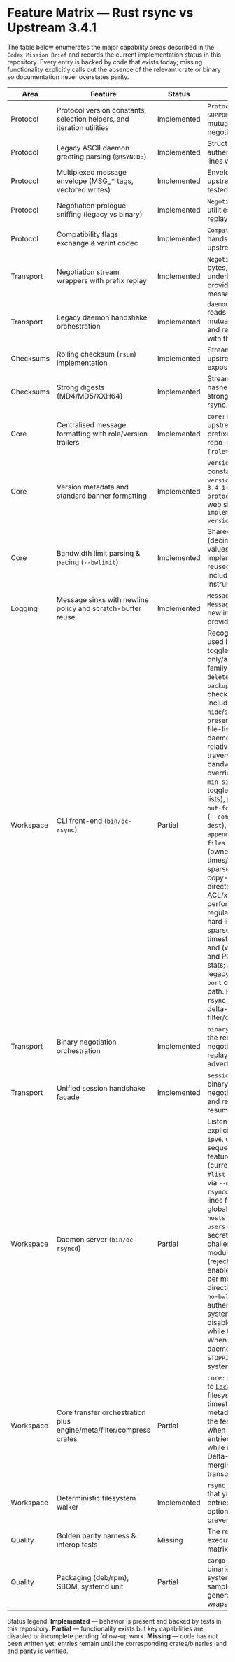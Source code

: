 # Feature Matrix — Rust rsync vs Upstream 3.4.1

The table below enumerates the major capability areas described in the
`Codex Mission Brief` and records the current implementation status in this
repository. Every entry is backed by code that exists today; missing
functionality explicitly calls out the absence of the relevant crate or
binary so documentation never overstates parity.

| Area | Feature | Status | Notes | Source |
|------|---------|--------|-------|--------|
| Protocol | Protocol version constants, selection helpers, and iteration utilities | Implemented | `ProtocolVersion` exposes `SUPPORTED_PROTOCOLS`, range helpers, and mutual selection logic used for negotiation parity. | `crates/protocol/src/version.rs` |
| Protocol | Legacy ASCII daemon greeting parsing (`@RSYNCD:`) | Implemented | Structured parsers cover banners, authentication prompts, and error/warning lines with exhaustive tests. | `crates/protocol/src/legacy/` |
| Protocol | Multiplexed message envelope (MSG_* tags, vectored writes) | Implemented | Envelope encoding/decoding mirrors upstream layouts and is fuzz/property tested. | `crates/protocol/src/envelope.rs`, `crates/protocol/src/multiplex.rs` |
| Protocol | Negotiation prologue sniffing (legacy vs binary) | Implemented | `NegotiationPrologueDetector` and sniffer utilities reconstruct buffered prefixes for replay. | `crates/protocol/src/negotiation/` |
| Protocol | Compatibility flags exchange & varint codec | Implemented | `CompatibilityFlags` models the post-handshake bitfield and reuses the upstream varint encoding for serialization. | `crates/protocol/src/compatibility.rs`, `crates/protocol/src/varint.rs` |
| Transport | Negotiation stream wrappers with prefix replay | Implemented | `NegotiatedStream` preserves the sniffed bytes, exposes `Read`/`BufRead`, returns the underlying reader for continued use, and provides helpers to parse legacy daemon messages/errors/warnings. | `crates/transport/src/negotiation.rs` |
| Transport | Legacy daemon handshake orchestration | Implemented | `daemon::negotiate_legacy_daemon_session` reads the ASCII greeting, selects the mutual protocol, emits the client banner, and returns the replaying stream together with the parsed metadata. | `crates/transport/src/daemon.rs` |
| Checksums | Rolling checksum (`rsum`) implementation | Implemented | Streaming `RollingChecksum` mirrors upstream `sum1`/`sum2` semantics and exposes safe rolling updates. | `crates/checksums/src/rolling.rs` |
| Checksums | Strong digests (MD4/MD5/XXH64) | Implemented | Streaming wrappers over RustCrypto hashes and `xxhash-rust` provide the strong checksum variants negotiated by rsync. | `crates/checksums/src/strong/` |
| Core | Centralised message formatting with role/version trailers | Implemented | `core::message::Message` reproduces upstream `rsync error:`/`rsync warning:` prefixes, normalises source paths to repo-relative form, and appends `[role=3.4.1-rust]` trailers. | `crates/core/src/message.rs` |
| Core | Version metadata and standard banner formatting | Implemented | `version_metadata()` exposes upstream constants and renders the canonical `--version` banner (`oc-rsync  version 3.4.1-rust (revision/build #REV)  protocol version 32`, copyright notice, web site, and build info line `Rust rsync implementation supporting protocol version 32`). | `crates/core/src/version.rs` |
| Core | Bandwidth limit parsing & pacing (`--bwlimit`) | Implemented | Shared helpers parse textual limits (decimal/binary/IEC units, fractional values, and `+1`/`-1` adjustments) and implement the token-bucket limiter reused by the client, engine, and daemon, including deterministic test instrumentation for pacing parity. | `crates/bandwidth/src/lib.rs`, `crates/core/src/client.rs`, `crates/engine/src/local_copy.rs`, `crates/daemon/src/lib.rs` |
| Logging | Message sinks with newline policy and scratch-buffer reuse | Implemented | `MessageSink` wraps `io::Write`, reuses `MessageScratch`, and mirrors upstream newline handling for diagnostics while providing mapping/flush helpers. | `crates/logging/src/lib.rs` |
| Workspace | CLI front-end (`bin/oc-rsync`) | Partial | Recognises the primary rsync options used in P1 scenarios: help/version toggles, daemon delegation, dry-run/list-only/archive (-a) and the deletion timing family plus deletion limits via `--max-delete`, backup toggles (`-b`/`--backup`, `--backup-dir`, `--suffix`), checksum/size/update gates, include/exclude/filter rules (including `hide`/`show`/`protect`, `exclude-if-present=FILE`, and `dir-merge` modifiers), file-list ingestion (`--files-from`/`--from0`), daemon authentication flags, relative/numeric-ID controls, filesystem traversal gating via `--one-file-system`/`-x`, bandwidth/timeouts, daemon default port overrides via `--port`, size thresholds (`--min-size`/`--max-size`), compression toggles (including `--skip-compress` suffix lists), progress/stats/`--msgs2stderr`/`--out-format`, reference directory semantics (`--compare-dest`, `--copy-dest`, `--link-dest`), partial/`--preallocate`/inplace/`--append`/`--append-verify`/`--remove-source-files` switches, metadata flags (owner/group/perms/times/omit-dir-times/omit-link-times), sparse/device/special preservation, copy-links/copy-dirlinks, explicit parent directory creation via `--mkpath`, and ACL/xattr gating when compiled in. It performs deterministic local copies for regular files, directories, symbolic links, hard links, device nodes, FIFOs, and sparse files while preserving permissions, timestamps, optional ownership metadata, and (when enabled) extended attributes and POSIX ACLs; streams progress and stats; and lists `rsync://` modules via the legacy handshake while forwarding `--port` overrides through the module query path. Remote operands spawn the system `rsync` (`OC_RSYNC_FALLBACK`) until the native delta-transfer engine and full filter/compression parity land. | `crates/cli`, `bin/oc-rsync`, `crates/core/src/client.rs` |
| Transport | Binary negotiation orchestration | Implemented | `binary::negotiate_binary_session` drives the remote-shell handshake, clamps the negotiated protocol, and returns the replaying stream together with the peer advertisement. | `crates/transport/src/binary.rs` |
| Transport | Unified session handshake facade | Implemented | `session::negotiate_session` routes to binary or legacy handshakes, reports negotiated/clamped protocol metadata, and rehydrates sniffers so callers can resume without replaying the transport. | `crates/transport/src/session/handshake.rs` |
| Workspace | Daemon server (`bin/oc-rsyncd`) | Partial | Listens on a configurable TCP socket with explicit IPv4/IPv6 selection via `--ipv4`/`--ipv6`, completes the legacy handshake for sequential connections, advertises active features via `@RSYNCD: CAP …` lines (currently `modules` and `authlist`), serves `#list` requests using modules provided via `--module` or `--config` (subset of `rsyncd.conf`), emits configurable MOTD lines from `--motd-file`/`--motd-line` and global `motd`/`motd file` directives, enforces `hosts allow`/`hosts deny`, validates `auth users` credentials against the configured secrets file using the upstream challenge/response exchange, honours module-level `use chroot` directives (rejecting non-absolute paths when enabled), caps simultaneous connections per module via the `max connections` directive, recognises runtime `--bwlimit`/`--no-bwlimit` toggles, and delegates authenticated module sessions to the system `rsync` binary by default (unless disabled via the `OC_RSYNC_*` overrides) while the native engine is completed. When built with `--features sd-notify`, the daemon emits `READY=1`, `STATUS=…`, and `STOPPING=1` notifications so the packaged systemd unit can track lifecycle events. | `crates/daemon/src/lib.rs` |
| Workspace | Core transfer orchestration plus engine/meta/filter/compress crates | Partial | `core::client::run_client` now delegates to [`LocalCopyPlan`](../crates/engine/src/local_copy.rs) for deterministic local filesystem copies preserving permissions, timestamps, optional owner/group metadata, extended attributes, and (when the feature is enabled) POSIX ACLs, and, when requested, deletes destination entries that are absent from the source while respecting `--max-delete` limits. Delta-transfer logic, comprehensive filter merging, compression, and remote transport orchestration remain pending. | `crates/core/src/client.rs`, `crates/engine/src/local_copy.rs`, `crates/meta/src/lib.rs` |
| Workspace | Deterministic filesystem walker | Implemented | `rsync_walk` provides a depth-first iterator that yields lexicographically ordered entries, enforces root-relative paths, and optionally follows directory symlinks while preventing cycles. | `crates/walk/src/lib.rs` |
| Quality | Golden parity harness & interop tests | Missing | The repository does not yet build or execute the upstream rsync comparison matrix. | _n/a_ |
| Quality | Packaging (deb/rpm), SBOM, systemd unit | Partial | `cargo-deb`/`cargo-rpm` metadata install both binaries together with a hardened systemd unit, environment defaults, and a sample configuration. SBOM artifacts are generated via `cargo xtask sbom`, which wraps `cargo-cyclonedx`. | `bin/oc-rsync/Cargo.toml`, `packaging/systemd/oc-rsyncd.service`, `xtask/src/main.rs` |

Status legend: **Implemented** — behavior is present and backed by tests in this
repository. **Partial** — functionality exists but key capabilities are
disabled or incomplete pending follow-up work. **Missing** — code has not been
written yet; entries remain until the corresponding crates/binaries land and
parity is verified.

